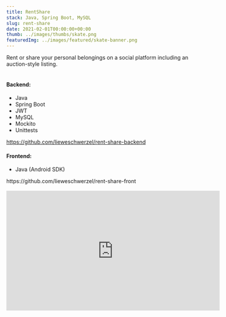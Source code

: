 ```yaml
---
title: RentShare
stack: Java, Spring Boot, MySQL
slug: rent-share
date: 2021-02-01T00:00:00+00:00
thumb: ../images/thumbs/skate.png
featuredImg: ../images/featured/skate-banner.png
---
```


Rent or share your personal belongings on a social platform including an auction-style listing. 
<br /><br />

#### Backend:    
<ul>
<li>Java</li>
<li>Spring Boot</li>
<li>JWT</li>
<li>MySQL</li>
<li>Mockito</li>
<li>Unittests</li>
</ul>

https://github.com/lieweschwerzel/rent-share-backend
#### Frontend:
<ul>
<li>Java (Android SDK)</li>
</ul>
https://github.com/lieweschwerzel/rent-share-front
<br />
<br />

<iframe width="560" height="315" src="https://www.youtube.com/embed/4n0xNbfJLR8" frameborder="0" allowfullscreen></iframe>
